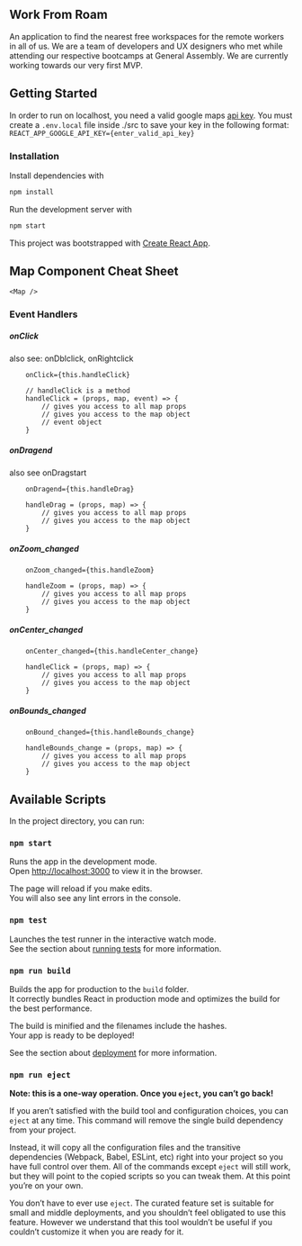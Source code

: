 ## Work From Roam

An application to find the nearest free workspaces for the remote workers in all of us. We are a team of developers and UX designers who met while attending our respective bootcamps at General Assembly. We are currently working towards our very first MVP.


## Getting Started

In order to run on localhost, you need a valid google maps [api key](https://developers.google.com/maps/documentation/javascript/get-api-key). You must create a `.env.local` file inside ./src to save your key in the following format:
`REACT_APP_GOOGLE_API_KEY={enter_valid_api_key}`

### Installation

Install dependencies with
```bash
npm install
```
Run the development server with
```bash
npm start
```

This project was bootstrapped with [Create React App](https://github.com/facebook/create-react-app).

## Map Component Cheat Sheet

```
<Map />
```

### Event Handlers

##### onClick

also see: onDblclick, onRightclick
```
    onClick={this.handleClick}
```
```
    // handleClick is a method
    handleClick = (props, map, event) => {
        // gives you access to all map props
        // gives you access to the map object
        // event object
    }
```
##### onDragend

also see onDragstart
```
    onDragend={this.handleDrag}
```
```
    handleDrag = (props, map) => {
        // gives you access to all map props
        // gives you access to the map object
    }
```
##### onZoom_changed
```
    onZoom_changed={this.handleZoom}
```
```
    handleZoom = (props, map) => {
        // gives you access to all map props
        // gives you access to the map object
    }
```
##### onCenter_changed
```
    onCenter_changed={this.handleCenter_change}
```
```
    handleClick = (props, map) => {
        // gives you access to all map props
        // gives you access to the map object
    }
```
##### onBounds_changed
```
    onBound_changed={this.handleBounds_change}
```
```
    handleBounds_change = (props, map) => {
        // gives you access to all map props
        // gives you access to the map object
    }
```

## Available Scripts

In the project directory, you can run:
### `npm start`

Runs the app in the development mode.<br />
Open [http://localhost:3000](http://localhost:3000) to view it in the browser.

The page will reload if you make edits.<br />
You will also see any lint errors in the console.

### `npm test`

Launches the test runner in the interactive watch mode.<br />
See the section about [running tests](https://facebook.github.io/create-react-app/docs/running-tests) for more information.

### `npm run build`

Builds the app for production to the `build` folder.<br />
It correctly bundles React in production mode and optimizes the build for the best performance.

The build is minified and the filenames include the hashes.<br />
Your app is ready to be deployed!

See the section about [deployment](https://facebook.github.io/create-react-app/docs/deployment) for more information.

### `npm run eject`

**Note: this is a one-way operation. Once you `eject`, you can’t go back!**

If you aren’t satisfied with the build tool and configuration choices, you can `eject` at any time. This command will remove the single build dependency from your project.

Instead, it will copy all the configuration files and the transitive dependencies (Webpack, Babel, ESLint, etc) right into your project so you have full control over them. All of the commands except `eject` will still work, but they will point to the copied scripts so you can tweak them. At this point you’re on your own.

You don’t have to ever use `eject`. The curated feature set is suitable for small and middle deployments, and you shouldn’t feel obligated to use this feature. However we understand that this tool wouldn’t be useful if you couldn’t customize it when you are ready for it.
